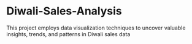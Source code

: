 # Diwali-Sales-Analysis
This project employs data visualization techniques to uncover valuable insights, trends, and patterns in Diwali sales data
